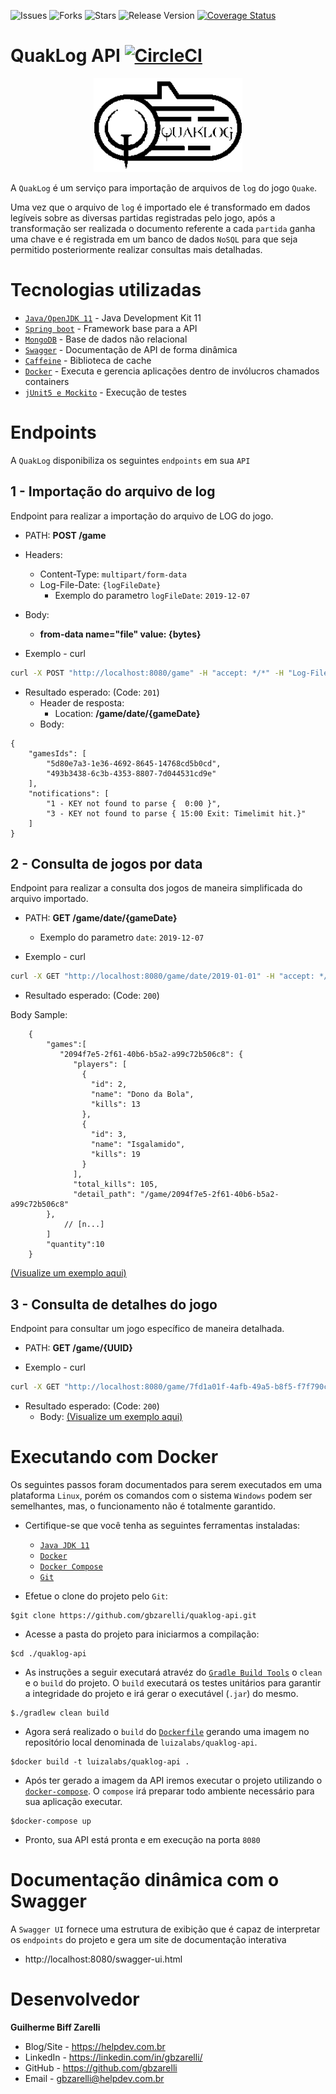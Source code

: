 ![Issues](https://img.shields.io/github/issues/gbzarelli/quaklog-api.svg)
![Forks](https://img.shields.io/github/forks/gbzarelli/quaklog-api.svg)
![Stars](https://img.shields.io/github/stars/gbzarelli/quaklog-api.svg)
![Release Version](https://img.shields.io/github/release/gbzarelli/quaklog-api.svg)
[![Coverage Status](https://coveralls.io/repos/github/gbzarelli/quaklog-api/badge.svg?branch=master)](https://coveralls.io/github/gbzarelli/quaklog-api?branch=master)

# QuakLog API  [![CircleCI](https://circleci.com/gh/gbzarelli/quaklog-api.svg?style=svg)](https://circleci.com/gh/gbzarelli/quaklog-api)

<p align="center">
    <img src="./documentation/quaklog.png" height="150">
</p>

A `QuakLog` é um serviço para importação de arquivos de `log` do jogo `Quake`.

Uma vez que o arquivo de `log` é importado ele é transformado em dados legíveis sobre
as diversas partidas registradas pelo jogo, após a transformação ser realizada o documento
referente a cada `partida` ganha uma chave e é registrada em um banco de dados `NoSQL` para que
seja permitido posteriormente realizar consultas mais detalhadas.

# Tecnologias utilizadas

- [`Java/OpenJDK 11`](https://openjdk.java.net/projects/jdk/11/) - Java Development Kit 11
- [`Spring boot`](https://spring.io) - Framework base para a API
- [`MongoDB`](https://www.mongodb.com) - Base de dados não relacional
- [`Swagger`](https://swagger.io) - Documentação de API de forma dinâmica
- [`Caffeine`](https://github.com/ben-manes/caffeine) - Biblioteca de cache
- [`Docker`](https://www.docker.com) - Executa e gerencia aplicações dentro de invólucros chamados containers
- [`jUnit5 e Mockito`](https://junit.org/junit5/) - Execução de testes

# Endpoints

A `QuakLog` disponibiliza os seguintes `endpoints` em sua `API`

## 1 - Importação do arquivo de log

Endpoint para realizar a importação do arquivo de LOG do jogo.

- PATH: **POST /game**
- Headers:
  - Content-Type: `multipart/form-data`
  - Log-File-Date: `{logFileDate}`
      - Exemplo do parametro `logFileDate`: `2019-12-07`
- Body:
  - **from-data name="file" value: {bytes}**

- Exemplo - curl

```sh
curl -X POST "http://localhost:8080/game" -H "accept: */*" -H "Log-File-Date: 2019-01-01" -H "Content-Type: multipart/form-data" -F "file=@games.log;type=text/x-log"
```

- Resultado esperado: (Code: `201`)
  - Header de resposta:
    - Location: **/game/date/{gameDate}**
  - Body:

```text
{
    "gamesIds": [
        "5d80e7a3-1e36-4692-8645-14768cd5b0cd",
        "493b3438-6c3b-4353-8807-7d044531cd9e"
    ],
    "notifications": [
        "1 - KEY not found to parse {  0:00 }",
        "3 - KEY not found to parse { 15:00 Exit: Timelimit hit.}"
    ]
}
```

## 2 -  Consulta de jogos por data

Endpoint para realizar a consulta dos jogos de maneira simplificada do arquivo importado.

- PATH: **GET /game/date/{gameDate}**
  - Exemplo do parametro `date`: `2019-12-07`

- Exemplo - curl

```sh
curl -X GET "http://localhost:8080/game/date/2019-01-01" -H "accept: */*"
```

- Resultado esperado: (Code: `200`)

Body Sample:

```text
    {
        "games":[
           "2094f7e5-2f61-40b6-b5a2-a99c72b506c8": {
              "players": [
                {
                  "id": 2,
                  "name": "Dono da Bola",
                  "kills": 13
                },
                {
                  "id": 3,
                  "name": "Isgalamido",
                  "kills": 19
                }
              ],
              "total_kills": 105,
              "detail_path": "/game/2094f7e5-2f61-40b6-b5a2-a99c72b506c8"
        },
            // [n...]
        ]
        "quantity":10
    }
```

[(Visualize um exemplo aqui)](./documentation/sample_game_list_by_date.json)

## 3 -  Consulta de detalhes do jogo

Endpoint para consultar um jogo específico de maneira detalhada.

- PATH: **GET /game/{UUID}**

- Exemplo - curl

```sh
curl -X GET "http://localhost:8080/game/7fd1a01f-4afb-49a5-b8f5-f7f790c247e4" -H "accept: */*"
```

- Resultado esperado: (Code: `200`)
  - Body: [(Visualize um exemplo aqui)](./documentation/sample_game_details.json)

# Executando com Docker

Os seguintes passos foram documentados para serem executados em uma plataforma
 `Linux`, porém os comandos com o sistema `Windows` podem ser semelhantes, mas,
 o funcionamento não é totalmente garantido.

- Certifique-se que você tenha as seguintes ferramentas instaladas:

  - [`Java JDK 11`](https://openjdk.java.net/projects/jdk/11/)
  - [`Docker`](https://docs.docker.com/install/)
  - [`Docker Compose`](https://docs.docker.com/compose/install/)
  - [`Git`](https://git-scm.com/downloads)

- Efetue o clone do projeto pelo `Git`:

```shell
$git clone https://github.com/gbzarelli/quaklog-api.git
```

- Acesse a pasta do projeto para iniciarmos a compilação:

```shell
$cd ./quaklog-api
```

- As instruções a seguir executará atravéz do [`Gradle Build Tools`](https://gradle.org) o `clean` e o `build` do projeto. O `build` executará os testes unitários para garantir a integridade do projeto e irá gerar o executável (`.jar`) do mesmo.

```shell
$./gradlew clean build
```

- Agora será realizado o `build` do [`Dockerfile`](./Dockerfile) gerando uma imagem
no repositório local denominada de `luizalabs/quaklog-api`.

```shell
$docker build -t luizalabs/quaklog-api .
```

- Após ter gerado a imagem da API iremos executar o projeto utilizando o [`docker-compose`](./docker-compose.yml). O `compose` irá preparar todo ambiente necessário para sua aplicação executar.

```shell
$docker-compose up
```

- Pronto, sua API está pronta e em execução na porta `8080`

# Documentação dinâmica com o Swagger

A `Swagger UI` fornece uma estrutura de exibição que é capaz de interpretar os `endpoints` do projeto
e gera um site de documentação interativa

- http://localhost:8080/swagger-ui.html

# Desenvolvedor

**Guilherme Biff Zarelli**
- Blog/Site - https://helpdev.com.br
- LinkedIn - https://linkedin.com/in/gbzarelli/
- GitHub - https://github.com/gbzarelli
- Email - gbzarelli@helpdev.com.br